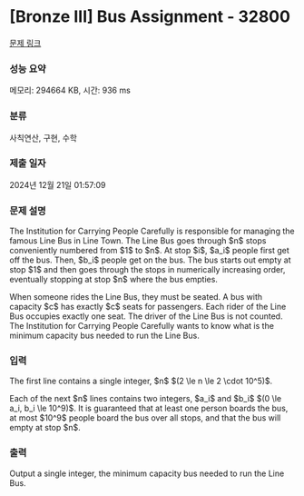 # [Bronze III] Bus Assignment - 32800 

[문제 링크](https://www.acmicpc.net/problem/32800) 

### 성능 요약

메모리: 294664 KB, 시간: 936 ms

### 분류

사칙연산, 구현, 수학

### 제출 일자

2024년 12월 21일 01:57:09

### 문제 설명

<p>The Institution for Carrying People Carefully is responsible for managing the famous Line Bus in Line Town. The Line Bus goes through $n$ stops conveniently numbered from $1$ to $n$. At stop $i$, $a_i$ people first get off the bus. Then, $b_i$ people get on the bus. The bus starts out empty at stop $1$ and then goes through the stops in numerically increasing order, eventually stopping at stop $n$ where the bus empties.</p>

<p>When someone rides the Line Bus, they must be seated. A bus with capacity $c$ has exactly $c$ seats for passengers. Each rider of the Line Bus occupies exactly one seat. The driver of the Line Bus is not counted. The Institution for Carrying People Carefully wants to know what is the minimum capacity bus needed to run the Line Bus. </p>

### 입력 

 <p>The first line contains a single integer, $n$ $(2 \le n \le 2 \cdot 10^5)$.</p>

<p>Each of the next $n$ lines contains two integers, $a_i$ and $b_i$ $(0 \le a_i, b_i \le 10^9)$. It is guaranteed that at least one person boards the bus, at most $10^9$ people board the bus over all stops, and that the bus will empty at stop $n$.</p>

### 출력 

 <p>Output a single integer, the minimum capacity bus needed to run the Line Bus.</p>

